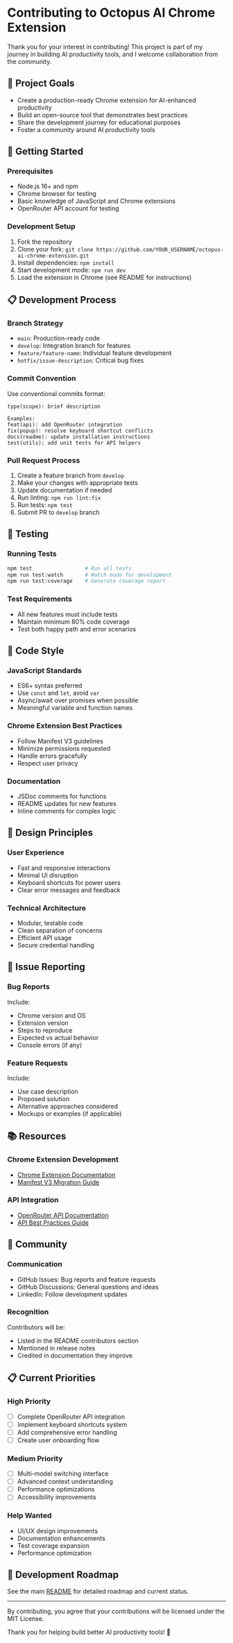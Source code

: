 # Contributing to Octopus AI Chrome Extension

Thank you for your interest in contributing! This project is part of my journey in building AI productivity tools, and I welcome collaboration from the community.

## 🎯 Project Goals

- Create a production-ready Chrome extension for AI-enhanced productivity
- Build an open-source tool that demonstrates best practices
- Share the development journey for educational purposes
- Foster a community around AI productivity tools

## 🚀 Getting Started

### Prerequisites

- Node.js 16+ and npm
- Chrome browser for testing
- Basic knowledge of JavaScript and Chrome extensions
- OpenRouter API account for testing

### Development Setup

1. Fork the repository
2. Clone your fork: `git clone https://github.com/YOUR_USERNAME/octopus-ai-chrome-extension.git`
3. Install dependencies: `npm install`
4. Start development mode: `npm run dev`
5. Load the extension in Chrome (see README for instructions)

## 📋 Development Process

### Branch Strategy

- `main`: Production-ready code
- `develop`: Integration branch for features
- `feature/feature-name`: Individual feature development
- `hotfix/issue-description`: Critical bug fixes

### Commit Convention

Use conventional commits format:
```
type(scope): brief description

Examples:
feat(api): add OpenRouter integration
fix(popup): resolve keyboard shortcut conflicts
docs(readme): update installation instructions
test(utils): add unit tests for API helpers
```

### Pull Request Process

1. Create a feature branch from `develop`
2. Make your changes with appropriate tests
3. Update documentation if needed
4. Run linting: `npm run lint:fix`
5. Run tests: `npm test`
6. Submit PR to `develop` branch

## 🧪 Testing

### Running Tests
```bash
npm test                 # Run all tests
npm run test:watch       # Watch mode for development
npm run test:coverage    # Generate coverage report
```

### Test Requirements
- All new features must include tests
- Maintain minimum 80% code coverage
- Test both happy path and error scenarios

## 📝 Code Style

### JavaScript Standards
- ES6+ syntax preferred
- Use `const` and `let`, avoid `var`
- Async/await over promises when possible
- Meaningful variable and function names

### Chrome Extension Best Practices
- Follow Manifest V3 guidelines
- Minimize permissions requested
- Handle errors gracefully
- Respect user privacy

### Documentation
- JSDoc comments for functions
- README updates for new features
- Inline comments for complex logic

## 🎨 Design Principles

### User Experience
- Fast and responsive interactions
- Minimal UI disruption
- Keyboard shortcuts for power users
- Clear error messages and feedback

### Technical Architecture
- Modular, testable code
- Clean separation of concerns
- Efficient API usage
- Secure credential handling

## 🐛 Issue Reporting

### Bug Reports
Include:
- Chrome version and OS
- Extension version
- Steps to reproduce
- Expected vs actual behavior
- Console errors (if any)

### Feature Requests
Include:
- Use case description
- Proposed solution
- Alternative approaches considered
- Mockups or examples (if applicable)

## 📚 Resources

### Chrome Extension Development
- [Chrome Extension Documentation](https://developer.chrome.com/docs/extensions/)
- [Manifest V3 Migration Guide](https://developer.chrome.com/docs/extensions/mv3/intro/)

### API Integration
- [OpenRouter API Documentation](https://openrouter.ai/docs)
- [API Best Practices Guide](docs/api/best-practices.md)

## 🤝 Community

### Communication
- GitHub Issues: Bug reports and feature requests
- GitHub Discussions: General questions and ideas
- LinkedIn: Follow development updates

### Recognition
Contributors will be:
- Listed in the README contributors section
- Mentioned in release notes
- Credited in documentation they improve

## 📋 Current Priorities

### High Priority
- [ ] Complete OpenRouter API integration
- [ ] Implement keyboard shortcuts system
- [ ] Add comprehensive error handling
- [ ] Create user onboarding flow

### Medium Priority
- [ ] Multi-model switching interface
- [ ] Advanced context understanding
- [ ] Performance optimizations
- [ ] Accessibility improvements

### Help Wanted
- UI/UX design improvements
- Documentation enhancements
- Test coverage expansion
- Performance optimization

## 🚀 Development Roadmap

See the main [README](README.md) for detailed roadmap and current status.

---

By contributing, you agree that your contributions will be licensed under the MIT License.

Thank you for helping build better AI productivity tools! 🎉

